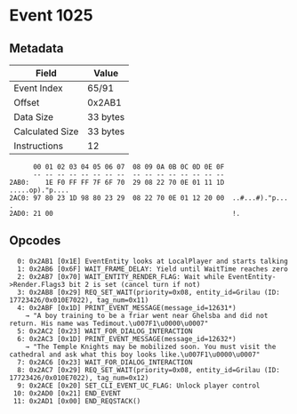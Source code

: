 # Event 1025

## Metadata

| Field           | Value    |
|-----------------|----------|
| Event Index     | 65/91    |
| Offset          | 0x2AB1   |
| Data Size       | 33 bytes |
| Calculated Size | 33 bytes |
| Instructions    | 12       |

```
      00 01 02 03 04 05 06 07  08 09 0A 0B 0C 0D 0E 0F
      -- -- -- -- -- -- -- --  -- -- -- -- -- -- -- --
2AB0:    1E F0 FF FF 7F 6F 70  29 08 22 70 0E 01 11 1D   .....op)."p....
2AC0: 97 80 23 1D 98 80 23 29  08 22 70 0E 01 12 20 00  ..#...#)."p... .
2AD0: 21 00                                             !.              
```

## Opcodes

```
  0: 0x2AB1 [0x1E] EventEntity looks at LocalPlayer and starts talking
  1: 0x2AB6 [0x6F] WAIT_FRAME_DELAY: Yield until WaitTime reaches zero
  2: 0x2AB7 [0x70] WAIT_ENTITY_RENDER_FLAG: Wait while EventEntity->Render.Flags3 bit 2 is set (cancel turn if not)
  3: 0x2AB8 [0x29] REQ_SET_WAIT(priority=0x08, entity_id=Grilau (ID: 17723426/0x010E7022), tag_num=0x11)
  4: 0x2ABF [0x1D] PRINT_EVENT_MESSAGE(message_id=12631*)
    → "A boy training to be a friar went near Ghelsba and did not return. His name was Tedimout.\u007F1\u0000\u0007"
  5: 0x2AC2 [0x23] WAIT_FOR_DIALOG_INTERACTION
  6: 0x2AC3 [0x1D] PRINT_EVENT_MESSAGE(message_id=12632*)
    → "The Temple Knights may be mobilized soon. You must visit the cathedral and ask what this boy looks like.\u007F1\u0000\u0007"
  7: 0x2AC6 [0x23] WAIT_FOR_DIALOG_INTERACTION
  8: 0x2AC7 [0x29] REQ_SET_WAIT(priority=0x08, entity_id=Grilau (ID: 17723426/0x010E7022), tag_num=0x12)
  9: 0x2ACE [0x20] SET_CLI_EVENT_UC_FLAG: Unlock player control
 10: 0x2AD0 [0x21] END_EVENT
 11: 0x2AD1 [0x00] END_REQSTACK()
```
